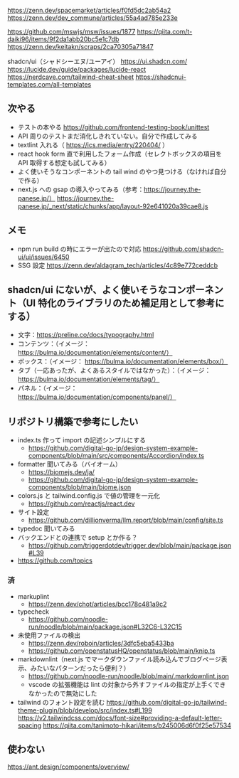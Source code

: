 https://zenn.dev/spacemarket/articles/f0fd5dc2ab54a2
https://zenn.dev/dev_commune/articles/55a4ad785e233e

https://github.com/mswjs/msw/issues/1877
https://qiita.com/t-daiki96/items/9f2da1abb20bc5e1c7db
https://zenn.dev/keitakn/scraps/2ca70305a71847

shadcn/ui（シャドシーエヌ/ユーアイ）
https://ui.shadcn.com/
https://lucide.dev/guide/packages/lucide-react
https://nerdcave.com/tailwind-cheat-sheet
https://shadcnui-templates.com/all-templates

## 次やる

- テストの本やる
  https://github.com/frontend-testing-book/unittest
- API 周りのテストまだ消化しきれていない。自分で作成してみる
- textlint 入れる（ https://ics.media/entry/220404/ ）
- react hook form 直で利用したフォーム作成（セレクトボックスの項目を API 取得する想定も試してみる）
- よく使いそうなコンポーネントの tail wind のやつ見つける（なければ自分で作る）
- next.js への gsap の導入やってみる（参考：https://journey.the-panese.jp/）
  https://journey.the-panese.jp/_next/static/chunks/app/layout-92e641020a39cae8.js

## メモ

- npm run build の時にエラーが出たので対応
  https://github.com/shadcn-ui/ui/issues/6450
- SSG 設定
  https://zenn.dev/aldagram_tech/articles/4c89e772ceddcb

## shadcn/ui にないが、よく使いそうなコンポーネント（UI 特化のライブラリのため補足用として参考にする）

- 文字：https://preline.co/docs/typography.html
- コンテンツ：（イメージ： https://bulma.io/documentation/elements/content/）
- ボックス：（イメージ： https://bulma.io/documentation/elements/box/）
- タブ（一応あったが、よくあるスタイルではなかった）：（イメージ： https://bulma.io/documentation/elements/tag/）
- パネル：（イメージ： https://bulma.io/documentation/components/panel/）

## リポジトリ構築で参考にしたい

- index.ts 作って import の記述シンプルにする
  - https://github.com/digital-go-jp/design-system-example-components/blob/main/src/components/Accordion/index.ts
- formatter 聞いてみる（バイオーム）
  - https://biomejs.dev/ja/
  - https://github.com/digital-go-jp/design-system-example-components/blob/main/biome.json
- colors.js と tailwind.config.js で値の管理を一元化
  - https://github.com/reactjs/react.dev
- サイト設定
  - https://github.com/dillionverma/llm.report/blob/main/config/site.ts
- typedoc 聞いてみる
- バックエンドとの連携で setup とか作る？
  - https://github.com/triggerdotdev/trigger.dev/blob/main/package.json#L39
- https://github.com/topics

### 済

- markuplint
  - https://zenn.dev/chot/articles/bcc178c481a9c2
- typecheck
  - https://github.com/noodle-run/noodle/blob/main/package.json#L32C6-L32C15
- 未使用ファイルの検出
  - https://zenn.dev/roboin/articles/3dfc5eba5433ba
  - https://github.com/openstatusHQ/openstatus/blob/main/knip.ts
- markdownlint（next.js でマークダウンファイル読み込んでブログページ表示、みたいなパターンだったら便利？）
  - https://github.com/noodle-run/noodle/blob/main/.markdownlint.json
  - vscode の拡張機能は lint の対象から外すファイルの指定が上手くできなかったので無効にした
- tailwind のフォント設定を読む
  https://github.com/digital-go-jp/tailwind-theme-plugin/blob/develop/src/index.ts#L199
  https://v2.tailwindcss.com/docs/font-size#providing-a-default-letter-spacing
  https://qiita.com/tanimoto-hikari/items/b245006d6f0f25e57534

## 使わない

https://ant.design/components/overview/
